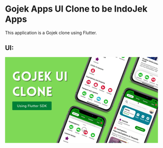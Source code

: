 # Gojek Apps UI Clone to be IndoJek Apps 

This application is a Gojek clone using Flutter.

## UI:
![IndoFlutter Thumbnails](https://raw.githubusercontent.com/Abbiesyeh/KMMI-Flutter/main/TIket%20bus.jpg)
